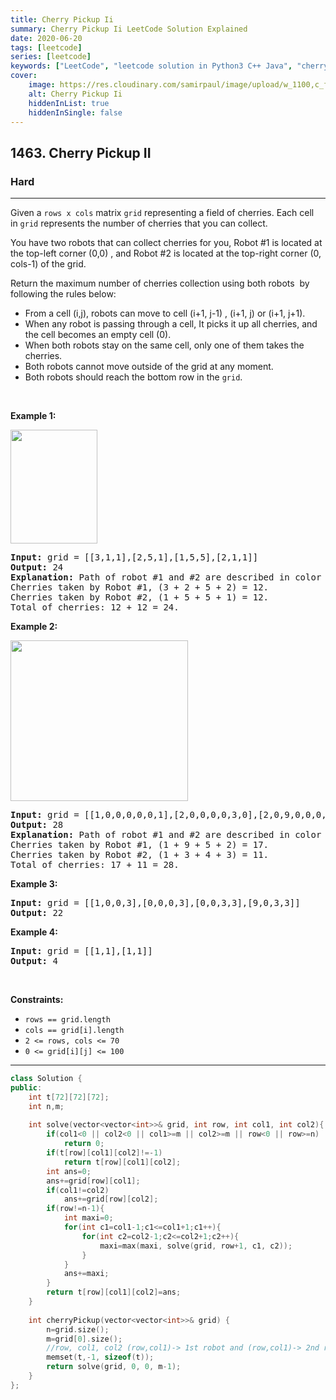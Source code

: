 ```yaml
---
title: Cherry Pickup Ii
summary: Cherry Pickup Ii LeetCode Solution Explained
date: 2020-06-20
tags: [leetcode]
series: [leetcode]
keywords: ["LeetCode", "leetcode solution in Python3 C++ Java", "cherry-pickup-ii LeetCode Solution Explained"]
cover:
    image: https://res.cloudinary.com/samirpaul/image/upload/w_1100,c_fit,co_rgb:FFFFFF,l_text:Arial_75_bold:Cherry Pickup Ii - Solution Explained/problem-solving.webp
    alt: Cherry Pickup Ii
    hiddenInList: true
    hiddenInSingle: false
---
```



<h2>1463. Cherry Pickup II</h2><h3>Hard</h3><hr><div><p>Given a <code>rows x cols</code> matrix <code>grid</code> representing a field of cherries.&nbsp;Each cell in&nbsp;<code>grid</code>&nbsp;represents the number of cherries that you can collect.</p>

<p>You have two&nbsp;robots that can collect cherries for you, Robot #1 is located at the top-left corner (0,0) , and Robot #2 is located at the top-right corner (0, cols-1) of the grid.</p>

<p>Return the maximum number of cherries collection using both robots&nbsp; by following the rules below:</p>

<ul>
	<li>From a cell (i,j), robots can move to cell (i+1, j-1) , (i+1, j) or (i+1, j+1).</li>
	<li>When any robot is passing through a cell, It picks it up all cherries, and the cell becomes an empty cell (0).</li>
	<li>When both robots stay on the same cell, only one of them takes the cherries.</li>
	<li>Both robots cannot move outside of the grid at&nbsp;any moment.</li>
	<li>Both robots should reach the bottom row in the <code>grid</code>.</li>
</ul>

<p>&nbsp;</p>
<p><strong>Example 1:</strong></p>

<p><strong><img alt="" src="https://assets.leetcode.com/uploads/2020/04/29/sample_1_1802.png" style="width: 139px; height: 182px;"></strong></p>

<pre><strong>Input:</strong> grid = [[3,1,1],[2,5,1],[1,5,5],[2,1,1]]
<strong>Output:</strong> 24
<strong>Explanation:</strong>&nbsp;Path of robot #1 and #2 are described in color green and blue respectively.
Cherries taken by Robot #1, (3 + 2 + 5 + 2) = 12.
Cherries taken by Robot #2, (1 + 5 + 5 + 1) = 12.
Total of cherries: 12 + 12 = 24.
</pre>

<p><strong>Example 2:</strong></p>

<p><strong><img alt="" src="https://assets.leetcode.com/uploads/2020/04/23/sample_2_1802.png" style="width: 284px; height: 257px;"></strong></p>

<pre><strong>Input:</strong> grid = [[1,0,0,0,0,0,1],[2,0,0,0,0,3,0],[2,0,9,0,0,0,0],[0,3,0,5,4,0,0],[1,0,2,3,0,0,6]]
<strong>Output:</strong> 28
<strong>Explanation:</strong>&nbsp;Path of robot #1 and #2 are described in color green and blue respectively.
Cherries taken by Robot #1, (1 + 9 + 5 + 2) = 17.
Cherries taken by Robot #2, (1 + 3 + 4 + 3) = 11.
Total of cherries: 17 + 11 = 28.
</pre>

<p><strong>Example 3:</strong></p>

<pre><strong>Input:</strong> grid = [[1,0,0,3],[0,0,0,3],[0,0,3,3],[9,0,3,3]]
<strong>Output:</strong> 22
</pre>

<p><strong>Example 4:</strong></p>

<pre><strong>Input:</strong> grid = [[1,1],[1,1]]
<strong>Output:</strong> 4
</pre>

<p>&nbsp;</p>
<p><strong>Constraints:</strong></p>

<ul>
	<li><code>rows == grid.length</code></li>
	<li><code>cols == grid[i].length</code></li>
	<li><code>2 &lt;= rows, cols &lt;= 70</code></li>
	<li><code>0 &lt;= grid[i][j] &lt;= 100&nbsp;</code></li>
</ul>
</div>

---




```cpp
class Solution {
public:
    int t[72][72][72]; 
    int n,m;
    
    int solve(vector<vector<int>>& grid, int row, int col1, int col2){
        if(col1<0 || col2<0 || col1>=m || col2>=m || row<0 || row>=n)
            return 0;
        if(t[row][col1][col2]!=-1)
            return t[row][col1][col2];
        int ans=0;
        ans+=grid[row][col1];
        if(col1!=col2)
            ans+=grid[row][col2];
        if(row!=n-1){
            int maxi=0;
            for(int c1=col1-1;c1<=col1+1;c1++){
                for(int c2=col2-1;c2<=col2+1;c2++){
                    maxi=max(maxi, solve(grid, row+1, c1, c2));
                }
            }
            ans+=maxi;
        }
        return t[row][col1][col2]=ans;
    }
    
    int cherryPickup(vector<vector<int>>& grid) {
        n=grid.size();
        m=grid[0].size();
        //row, col1, col2 (row,col1)-> 1st robot and (row,col1)-> 2nd robot
        memset(t,-1, sizeof(t));
        return solve(grid, 0, 0, m-1);
    }
};
```
